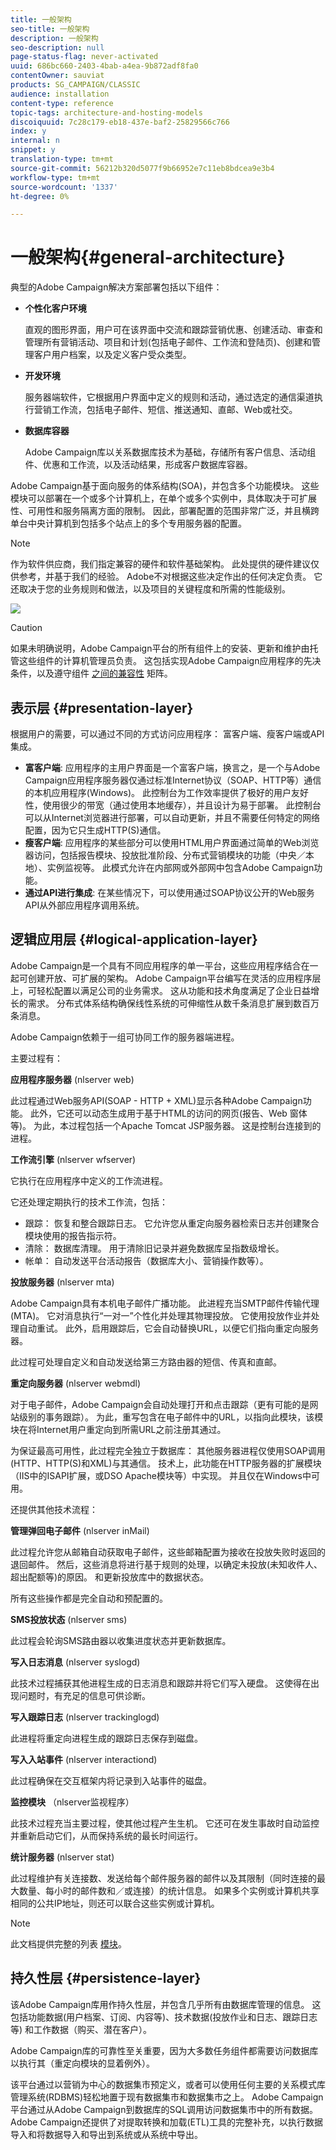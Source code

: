 ```yaml
---
title: 一般架构
seo-title: 一般架构
description: 一般架构
seo-description: null
page-status-flag: never-activated
uuid: 686bc660-2403-4bab-a4ea-9b872adf8fa0
contentOwner: sauviat
products: SG_CAMPAIGN/CLASSIC
audience: installation
content-type: reference
topic-tags: architecture-and-hosting-models
discoiquuid: 7c28c179-eb18-437e-baf2-25829566c766
index: y
internal: n
snippet: y
translation-type: tm+mt
source-git-commit: 56212b320d5077f9b66952e7c11eb8bdcea9e3b4
workflow-type: tm+mt
source-wordcount: '1337'
ht-degree: 0%

---
```



# 一般架构{#general-architecture}

典型的Adobe Campaign解决方案部署包括以下组件：

* **个性化客户环境**

   直观的图形界面，用户可在该界面中交流和跟踪营销优惠、创建活动、审查和管理所有营销活动、项目和计划(包括电子邮件、工作流和登陆页)、创建和管理客户用户档案，以及定义客户受众类型。

* **开发环境**

   服务器端软件，它根据用户界面中定义的规则和活动，通过选定的通信渠道执行营销工作流，包括电子邮件、短信、推送通知、直邮、Web或社交。

* **数据库容器**

   Adobe Campaign库以关系数据库技术为基础，存储所有客户信息、活动组件、优惠和工作流，以及活动结果，形成客户数据库容器。

Adobe Campaign基于面向服务的体系结构(SOA)，并包含多个功能模块。 这些模块可以部署在一个或多个计算机上，在单个或多个实例中，具体取决于可扩展性、可用性和服务隔离方面的限制。 因此，部署配置的范围非常广泛，并且横跨单台中央计算机到包括多个站点上的多个专用服务器的配置。

>[!NOTE]
>
>作为软件供应商，我们指定兼容的硬件和软件基础架构。 此处提供的硬件建议仅供参考，并基于我们的经验。 Adobe不对根据这些决定作出的任何决定负责。 它还取决于您的业务规则和做法，以及项目的关键程度和所需的性能级别。

![](assets/s_ncs_install_architecture.png)

>[!CAUTION]
>
>如果未明确说明，Adobe Campaign平台的所有组件上的安装、更新和维护由托管这些组件的计算机管理员负责。 这包括实现Adobe Campaign应用程序的先决条件，以及遵守组件 [之间的兼容性](https://helpx.adobe.com/campaign/kb/compatibility-matrix.html) 矩阵。

## 表示层 {#presentation-layer}

根据用户的需要，可以通过不同的方式访问应用程序： 富客户端、瘦客户端或API集成。

* **富客户端**: 应用程序的主用户界面是一个富客户端，换言之，是一个与Adobe Campaign应用程序服务器仅通过标准Internet协议（SOAP、HTTP等）通信的本机应用程序(Windows)。 此控制台为工作效率提供了极好的用户友好性，使用很少的带宽（通过使用本地缓存），并且设计为易于部署。 此控制台可以从Internet浏览器进行部署，可以自动更新，并且不需要任何特定的网络配置，因为它只生成HTTP(S)通信。
* **瘦客户端**: 应用程序的某些部分可以使用HTML用户界面通过简单的Web浏览器访问，包括报告模块、投放批准阶段、分布式营销模块的功能（中央／本地）、实例监视等。 此模式允许在内部网或外部网中包含Adobe Campaign功能。
* **通过API进行集成**: 在某些情况下，可以使用通过SOAP协议公开的Web服务API从外部应用程序调用系统。

## 逻辑应用层 {#logical-application-layer}

Adobe Campaign是一个具有不同应用程序的单一平台，这些应用程序结合在一起可创建开放、可扩展的架构。 Adobe Campaign平台编写在灵活的应用程序层上，可轻松配置以满足公司的业务需求。 这从功能和技术角度满足了企业日益增长的需求。 分布式体系结构确保线性系统的可伸缩性从数千条消息扩展到数百万条消息。

Adobe Campaign依赖于一组可协同工作的服务器端进程。

主要过程有：

**应用程序服务器** (nlserver web)

此过程通过Web服务API(SOAP - HTTP + XML)显示各种Adobe Campaign功能。 此外，它还可以动态生成用于基于HTML的访问的网页(报告、Web 窗体等)。 为此，本过程包括一个Apache Tomcat JSP服务器。 这是控制台连接到的进程。

**工作流引擎** (nlserver wfserver)

它执行在应用程序中定义的工作流进程。

它还处理定期执行的技术工作流，包括：

* 跟踪： 恢复和整合跟踪日志。 它允许您从重定向服务器检索日志并创建聚合模块使用的报告指示符。
* 清除： 数据库清理。 用于清除旧记录并避免数据库呈指数级增长。
* 帐单： 自动发送平台活动报告（数据库大小、营销操作数等）。

**投放服务器** (nlserver mta)

Adobe Campaign具有本机电子邮件广播功能。 此进程充当SMTP邮件传输代理(MTA)。 它对消息执行“一对一”个性化并处理其物理投放。 它使用投放作业并处理自动重试。 此外，启用跟踪后，它会自动替换URL，以便它们指向重定向服务器。

此过程可处理自定义和自动发送给第三方路由器的短信、传真和直邮。

**重定向服务器** (nlserver webmdl)

对于电子邮件，Adobe Campaign会自动处理打开和点击跟踪（更有可能的是网站级别的事务跟踪）。 为此，重写包含在电子邮件中的URL，以指向此模块，该模块在将Internet用户重定向到所需URL之前注册其通过。

为保证最高可用性，此过程完全独立于数据库： 其他服务器进程仅使用SOAP调用(HTTP、HTTP(S)和XML)与其通信。 技术上，此功能在HTTP服务器的扩展模块（IIS中的ISAPI扩展，或DSO Apache模块等）中实现。 并且仅在Windows中可用。

还提供其他技术流程：

**管理弹回电子邮件** (nlserver inMail)

此过程允许您从邮箱自动获取电子邮件，这些邮箱配置为接收在投放失败时返回的退回邮件。 然后，这些消息将进行基于规则的处理，以确定未投放(未知收件人、超出配额等)的原因。 和更新投放库中的数据状态。

所有这些操作都是完全自动和预配置的。

**SMS投放状态** (nlserver sms)

此过程会轮询SMS路由器以收集进度状态并更新数据库。

**写入日志消息** (nlserver syslogd)

此技术过程捕获其他进程生成的日志消息和跟踪并将它们写入硬盘。 这使得在出现问题时，有充足的信息可供诊断。

**写入跟踪日志** (nlserver trackinglogd)

此进程将重定向进程生成的跟踪日志保存到磁盘。

**写入入站事件** (nlserver interactiond)

此过程确保在交互框架内将记录到入站事件的磁盘。

**监控模块** （nlserver监视程序）

此技术过程充当主要过程，使其他过程产生生机。 它还可在发生事故时自动监控并重新启动它们，从而保持系统的最长时间运行。

**统计服务器** (nlserver stat)

此过程维护有关连接数、发送给每个邮件服务器的邮件以及其限制（同时连接的最大数量、每小时的邮件数和／或连接）的统计信息。 如果多个实例或计算机共享相同的公共IP地址，则还可以联合这些实例或计算机。

>[!NOTE]
>
>此文档提供完整的列表 [模块](../../production/using/operating-principle.md)。

## 持久性层 {#persistence-layer}

该Adobe Campaign库用作持久性层，并包含几乎所有由数据库管理的信息。 这包括功能数据(用户档案、订阅、内容等)、技术数据(投放作业和日志、跟踪日志等) 和工作数据（购买、潜在客户）。

Adobe Campaign库的可靠性至关重要，因为大多数任务组件都需要访问数据库以执行其（重定向模块的显着例外）。

该平台通过以营销为中心的数据集市预定义，或者可以使用任何主要的关系模式库管理系统(RDBMS)轻松地置于现有数据集市和数据集市之上。 Adobe Campaign平台通过从Adobe Campaign到数据库的SQL调用访问数据集市中的所有数据。 Adobe Campaign还提供了对提取转换和加载(ETL)工具的完整补充，以执行数据导入和将数据导入和导出到系统或从系统中导出。
